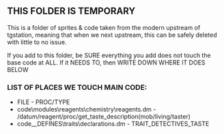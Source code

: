 ## THIS FOLDER IS TEMPORARY

This is a folder of sprites & code taken from the modern upstream of tgstation, meaning that when we next upstream, this can be safely deleted with little to no issue.

If you add to this folder, be SURE everything you add does not touch the base code at ALL.
If it NEEDS TO, then WRITE DOWN WHERE IT DOES BELOW


### LIST OF PLACES WE TOUCH MAIN CODE:

- FILE - PROC/TYPE
- code\modules\reagents\chemistry\reagents.dm - /datum/reagent/proc/get_taste_description(mob/living/taster)
- code\__DEFINES\traits\declarations.dm - TRAIT_DETECTIVES_TASTE
